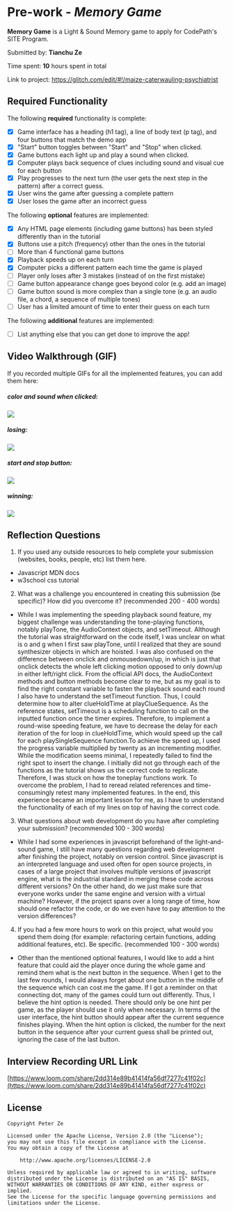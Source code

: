 # Pre-work - _Memory Game_

**Memory Game** is a Light & Sound Memory game to apply for CodePath's SITE Program.

Submitted by: **Tianchu Ze**

Time spent: **10** hours spent in total

Link to project: https://glitch.com/edit/#!/maize-caterwauling-psychiatrist

## Required Functionality

The following **required** functionality is complete:

- [x] Game interface has a heading (h1 tag), a line of body text (p tag), and four buttons that match the demo app
- [x] "Start" button toggles between "Start" and "Stop" when clicked.
- [x] Game buttons each light up and play a sound when clicked.
- [x] Computer plays back sequence of clues including sound and visual cue for each button
- [x] Play progresses to the next turn (the user gets the next step in the pattern) after a correct guess.
- [x] User wins the game after guessing a complete pattern
- [x] User loses the game after an incorrect guess

The following **optional** features are implemented:

- [x] Any HTML page elements (including game buttons) has been styled differently than in the tutorial
- [x] Buttons use a pitch (frequency) other than the ones in the tutorial
- [ ] More than 4 functional game buttons
- [x] Playback speeds up on each turn
- [x] Computer picks a different pattern each time the game is played
- [ ] Player only loses after 3 mistakes (instead of on the first mistake)
- [ ] Game button appearance change goes beyond color (e.g. add an image)
- [ ] Game button sound is more complex than a single tone (e.g. an audio file, a chord, a sequence of multiple tones)
- [ ] User has a limited amount of time to enter their guess on each turn

The following **additional** features are implemented:

- [ ] List anything else that you can get done to improve the app!

## Video Walkthrough (GIF)

If you recorded multiple GIFs for all the implemented features, you can add them here:

##### color and sound when clicked: 
![](https://cdn.glitch.global/cdaa76b3-4e62-40fe-9f73-d1daa51f1ea7/color-sound.gif?v=1647415628859)

##### losing: 
![](https://cdn.glitch.global/cdaa76b3-4e62-40fe-9f73-d1daa51f1ea7/lost.gif?v=1647415634261)

##### start and stop button: 
![](https://cdn.glitch.global/cdaa76b3-4e62-40fe-9f73-d1daa51f1ea7/start-stop.gif?v=1647415636773)

##### winning: 
![](https://cdn.glitch.global/cdaa76b3-4e62-40fe-9f73-d1daa51f1ea7/win.gif?v=1648861640098)

## Reflection Questions

1. If you used any outside resources to help complete your submission (websites, books, people, etc) list them here.

- Javascript MDN docs
- w3school css tutorial

2. What was a challenge you encountered in creating this submission (be specific)? How did you overcome it? (recommended 200 - 400 words)

- While I was implementing the speeding playback sound feature, my biggest challenge was understanding the tone-playing functions, notably playTone, the AudioContext objects, and setTimeout. Although the tutorial was straightforward on the code itself, I was unclear on what is o and g when I first saw playTone, until I realized that they are sound synthesizer objects in which are hoisted. I was also confused on the difference between onclick and onmousedown/up, in which is just that onclick detects the whole left clicking motion opposed to only down/up in either left/right click. From the official API docs, the AudioContext methods and button methods become clear to me, but as my goal is to find the right constant variable to fasten the playback sound each round I also have to understand the setTimeout function. Thus, I could determine how to alter clueHoldTime at playClueSequence. As the reference states, setTimeout is a scheduling function to call on the inputted function once the timer expires. Therefore, to implement a round-wise speeding feature, we have to decrease the delay for each iteration of the for loop in clueHoldTime, which would speed up the call for each playSingleSequence function.To achieve the speed up, I used the progress variable multiplied by twenty as an incrementing modifier. While the modification seems minimal, I repeatedly failed to find the right spot to insert the change. I initially did not go through each of the functions as the tutorial shows us the correct code to replicate. Therefore, I was stuck on how the toneplay functions work. To overcome the problem, I had to reread related references and time-consumingly retest many implemented features. In the end, this experience became an important lesson for me, as I have to understand the functionality of each of my lines on top of having the correct code. 

3. What questions about web development do you have after completing your submission? (recommended 100 - 300 words)

- While I had some experiences in javascript beforehand of the light-and-sound game, I still have many questions regarding web development after finishing the project, notably on version control. Since javascript is an interpreted language and used often for open source projects, in cases of a large project that involves multiple versions of javascript engine, what is the industrial standard in merging these code across different versions? On the other hand, do we just make sure that everyone works under the same engine and version with a virtual machine? However, if the project spans over a long range of time, how should one refactor the code, or do we even have to pay attention to the version differences?

4. If you had a few more hours to work on this project, what would you spend them doing (for example: refactoring certain functions, adding additional features, etc). Be specific. (recommended 100 - 300 words)

- Other than the mentioned optional features, I would like to add a hint feature that could aid the player once during the whole game and remind them what is the next button in the sequence. When I get to the last few rounds, I would always forget about one button in the middle of the sequence which can cost me the game. If I got a reminder on that connecting dot, many of the games could turn out differently. Thus, I believe the hint option is needed. There should only be one hint per game, as the player should use it only when necessary. In terms of the user interface, the hint button should appear after the current sequence finishes playing. When the hint option is clicked, the number for the next button in the sequence after your current guess shall be printed out, ignoring the case of the last button. 

## Interview Recording URL Link

[https://www.loom.com/share/2dd314e89b41414fa56df7277c41f02c](https://www.loom.com/share/2dd314e89b41414fa56df7277c41f02c)

## License

    Copyright Peter Ze

    Licensed under the Apache License, Version 2.0 (the "License");
    you may not use this file except in compliance with the License.
    You may obtain a copy of the License at

        http://www.apache.org/licenses/LICENSE-2.0

    Unless required by applicable law or agreed to in writing, software
    distributed under the License is distributed on an "AS IS" BASIS,
    WITHOUT WARRANTIES OR CONDITIONS OF ANY KIND, either express or implied.
    See the License for the specific language governing permissions and
    limitations under the License.
